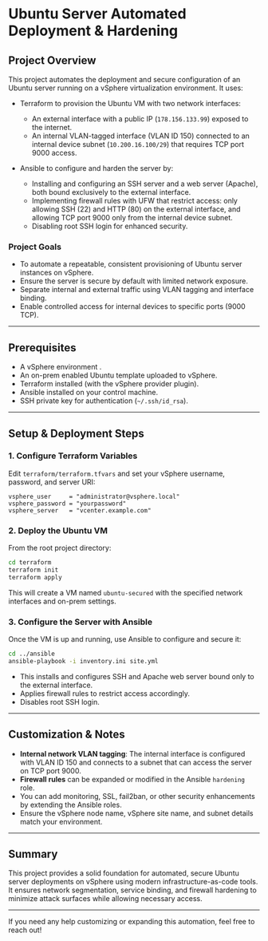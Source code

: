 # Ubuntu Server Automated Deployment & Hardening

## Project Overview

This project automates the deployment and secure configuration of an Ubuntu server running on a vSphere virtualization environment. It uses:

- Terraform to provision the Ubuntu VM with two network interfaces:
  - An external interface with a public IP (`178.156.133.99`) exposed to the internet.
  - An internal VLAN-tagged interface (VLAN ID 150) connected to an internal device subnet (`10.200.16.100/29`) that requires TCP port 9000 access.

- Ansible to configure and harden the server by:
  - Installing and configuring an SSH server and a web server (Apache), both bound exclusively to the external interface.
  - Implementing firewall rules with UFW that restrict access: only allowing SSH (22) and HTTP (80) on the external interface, and allowing TCP port 9000 only from the internal device subnet.
  - Disabling root SSH login for enhanced security.

### Project Goals

- To automate a repeatable, consistent provisioning of Ubuntu server instances on vSphere.
- Ensure the server is secure by default with limited network exposure.
- Separate internal and external traffic using VLAN tagging and interface binding.
- Enable controlled access for internal devices to specific ports (9000 TCP).

---

## Prerequisites

- A vSphere environment .
- An on-prem enabled Ubuntu template uploaded to vSphere.
- Terraform installed (with the vSphere provider plugin).
- Ansible installed on your control machine.
- SSH private key for authentication (`~/.ssh/id_rsa`).

---

## Setup & Deployment Steps

### 1. Configure Terraform Variables

Edit `terraform/terraform.tfvars` and set your vSphere username, password, and server URI:

```hcl
vsphere_user     = "administrator@vsphere.local"
vsphere_password = "yourpassword"
vsphere_server   = "vcenter.example.com"
```

### 2. Deploy the Ubuntu VM

From the root project directory:

```bash
cd terraform
terraform init
terraform apply
```

This will create a VM named `ubuntu-secured` with the specified network interfaces and on-prem settings.

### 3. Configure the Server with Ansible

Once the VM is up and running, use Ansible to configure and secure it:

```bash
cd ../ansible
ansible-playbook -i inventory.ini site.yml
```

- This installs and configures SSH and Apache web server bound only to the external interface.
- Applies firewall rules to restrict access accordingly.
- Disables root SSH login.

---

## Customization & Notes

- **Internal network VLAN tagging**: The internal interface is configured with VLAN ID 150 and connects to a subnet that can access the server on TCP port 9000.
- **Firewall rules** can be expanded or modified in the Ansible `hardening` role.
- You can add monitoring, SSL, fail2ban, or other security enhancements by extending the Ansible roles.
- Ensure the vSphere node name, vSphere site name, and subnet details match your environment.

---

## Summary

This project provides a solid foundation for automated, secure Ubuntu server deployments on vSphere using modern infrastructure-as-code tools. It ensures network segmentation, service binding, and firewall hardening to minimize attack surfaces while allowing necessary access.

---

If you need any help customizing or expanding this automation, feel free to reach out!

